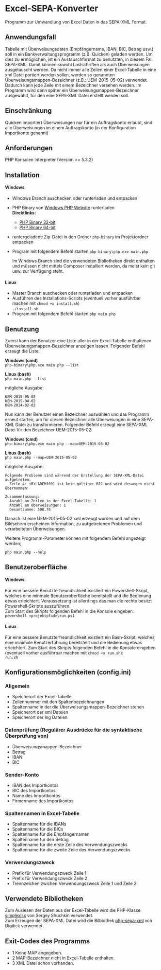 Excel-SEPA-Konverter
====================

Programm zur Umwandlung von Excel Daten in das SEPA-XML Format.

Anwendungsfall
--------------
  Tabelle mit Überweisungsdaten (Empfängername, IBAN, BIC, Betrag usw.)
  soll in ein Bankverwaltungsprogramm (z.B. Quicken) geladen werden. Um
  dies zu ermöglichen, ist ein Austauschformat zu benutzten, in diesem
  Fall SEPA-XML. Damit können sowohl Lastschriften als auch Überweisungen
  ausgetauscht werden. Da nicht immer alle Zeilen einer Excel-Tabelle
  in eine xml Datei portiert werden sollen, werden so genannten
  Überweisungsmappen-Bezeichner (z.B.: UEM-2015-05-02) verwendet. Dadurch
  kann jede Zeile mit einem Bezeichner versehen werden. Im Programm wird
  dann später ein Überweisungsmappen-Bezeichner ausgewählt, für den eine
  SEPA-XML Datei erstellt werden soll.

Einschränkung
--------------
  Quicken importiert Überweisungen nur für ein Auftragskonto erlaubt,
  sind alle Überweisungen im einem Auftragskonto (in der Konfiguration
  Importkonto genannt)


Anforderungen
-------------
  PHP Konsolen Interpreter (Version >= 5.3.2)


Installation
------------

#### Windows
* Windows Branch auschecken oder runterladen und entpacken
* PHP Binary von [Windows PHP Website](http://windows.php.net/download/) runterladen  
  **Direktlinks:**
    * [PHP Binary 32-bit](http://windows.php.net/downloads/releases/php-5.6.9-nts-Win32-VC11-x86.zip)
    * [PHP Binary 64-bit](http://windows.php.net/downloads/releases/php-5.6.9-nts-Win32-VC11-x64.zip)
* runtergeladene Zip-Datei in den Ordner `php-binary` im Projektordner entpacken
* Program mit folgendem Befehl starten
  `php-binary\php.exe main.php`


    Im Windows Branch sind die verwendeten Bibliotheken direkt enthalten und müssen nicht mittels Composer installiert
    werden, da meist kein git usw. zur Verfügung steht.

#### Linux
* Master Branch auschecken oder runterladen und entpacken
* Ausführen des Installations-Scripts (eventuell vorher ausführbar machen mit `chmod +x install.sh`)  
  `./install.sh`
* Program mit folgendem Befehl starten
  `php main.php`

Benutzung
------------
  Zuerst kann der Benutzer eine Liste aller in der Excel-Tabelle
  enthaltenen Überweisungsmappen-Bezeichner anzeigen lassen. Folgender
  Befehl erzeugt die Liste:
  
  **Windows (cmd)**  
  `php-binary\php.exe main.php --list`
  
  **Linux (bash)**                  
  `php main.php --list`       

  mögliche Ausgabe:
  
    UEM-2015-05-02
    UEM-2015-04-02
    UEM-2014-02-02

  Nun kann der Benutzer einen Bezeichner auswählen und das Programm erneut
  starten, um für diesen Bezeichner alle Überweiungen in eine SEPA-XML Datei
  zu transformieren. Folgender Befehl erzeugt eine SEPA-XML Datei für den
  Bezeichner UEM-2015-05-02:
  
  **Windows (cmd)**  
  `php-binary\php.exe main.php --map=UEM-2015-05-02`
    
  **Linux (bash)**  
  `php main.php --map=UEM-2015-05-02`

  mögliche Ausgabe:
  
    Folgende Probleme sind während der Erstellung der SEPA-XML-Datei aufgetreten:
      Zeile 4: iBYLADEM1001 ist kein gültiger BIC und wird deswegen nicht übernommen!
    
    Zusammenfassung:
      Anzahl an Zeilen in der Excel-Tabelle: 1
      Anzahl an Überweisungen: 1
      Gesamtsumme: 500.76

  Danach ist eine UEM-2015-05-02.xml erzeugt worden und auf dem Bildschirm
  erscheinen Information, zu aufgetretenen Problemen und verarbeiteten Überweisungen.

  Weitere Programm-Parameter können mit folgendem Befehl angezeigt werden;
  
  `php main.php --help`


Benutzeroberfläche
------------------

#### Windows
  Für eine bessere Benutzterfreundlichkeit existiert ein Powershell-Skript, welches eine minmale Benutzeroberfläche
  bereitstellt und die Bedienung etwas erleichtert. Voraussetzung ist allerdings das man die rechte besitzt
  Powershell-Skripte auszuführen.  
  Zum Start des Skripts folgenden Befehl in die Konsole eingeben:  
  `powershell <projektpfad>\run.ps1`
  
#### Linux
  Für eine bessere Benutzterfreundlichkeit existiert ein Bash-Skript, welches eine minimale Benutzerführung bereitstellt
  und die Bedienung etwas erleichtert.
  Zum Start des Skripts folgenden Befehl in die Konsole eingeben (eventuell vorher ausführbar machen mit `chmod +x run.sh`):  
  `run.sh`


Konfigurationsmöglichkeiten (config.ini)
---------------------------
### Allgemein
  * Speicherort der Excel-Tabelle
  * Zeilennummer mit den Spaltenbezeichnungen
  * Spaltenname in der die Überweisungsmappen-Bezeichner stehen
  * Speicherort der xml Dateien
  * Speicherort der log Dateien

### Datenprüfung (Regulärer Ausdrücke für die syntaktische Überprüfung von)
  * Überweisungsmappen-Bezeichner
  * Betrag
  * IBAN
  * BIC

### Sender-Konto
  * IBAN des Importkontos
  * BIC des Importkontos
  * Name des Importkontos
  * Firmenname des Importkontos

### Spaltennamen in Excel-Tabelle
  * Spaltenname für die IBANs
  * Spaltenname für die BICs
  * Spaltenname für die Empfängernamen
  * Spaltenname für den Betrag
  * Spaltenname für die erste Zeile des Verwendungszwecks
  * Spaltenname für die zweite Zeile des Verwendungszwecks

### Verwendungszweck
  * Prefix für Verwendungszweck Zeile 1
  * Prefix für Verwendungszweck Zeile 2
  * Trennzeichen zwichen Verwendungszweck Zeile 1 und Zeile 2


Verwendete Bibliotheken
-------------------------
  Zum Auslesen der Daten aus der Excel-Tabelle wird die
  PHP-Klasse [simplexlsx](http://www.phpclasses.org/package/6279-PHP-Parse-and-retrieve-data-from-Excel-XLS-files.html)
  von Sergey Shuchkin verwendet.  
  Zum Erzeugen der SEPA-XML Datei wird die Bilbiothek [php-sepa-xml](https://github.com/digitick/php-sepa-xml) von Digitick verwendet.


Exit-Codes des Programms
---------------------------
  * 1 Keine MAP angegeben.
  * 2 MAP-Bezeichner nicht in Excel-Tabelle enthalten.
  * 3 XML Datei schon vorhanden.
